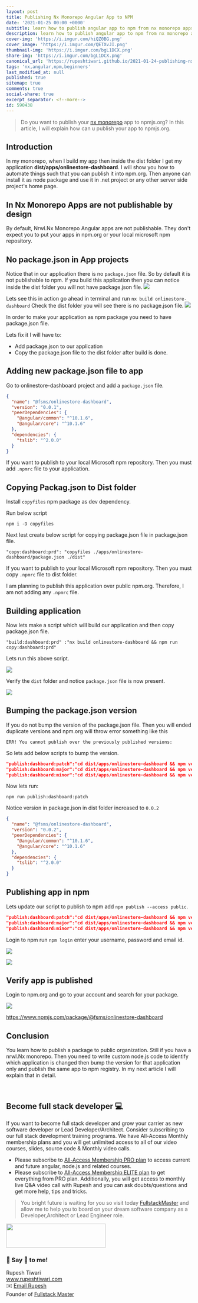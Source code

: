 ```yaml
---
layout: post
title: Publishing Nx Monorepo Angular App to NPM
date: '2021-01-25 00:00 +0000'
subtitle: learn how to publish angular app to npm from nx monorepo apps
description: learn how to publish angular app to npm from nx monorepo apps
cover-img: 'https://i.imgur.com/hiQZ0BG.png'
cover_image: 'https://i.imgur.com/QETXvJI.png'
thumbnail-img: 'https://i.imgur.com/bgL1DCX.png'
share-img: 'https://i.imgur.com/bgL1DCX.png'
canonical_url: 'https://rupeshtiwari.github.io/2021-01-24-publishing-nx-monorepo-angular-app-to-npm/'
tags: 'nx,angular,npm,beginners'
last_modified_at: null
published: true
sitemap: true
comments: true
social-share: true
excerpt_separator: <!--more-->
id: 590438
---
```


> Do you want to publish your [nx monorepo](https://nx.dev) app to npmjs.org? In this article, I will explain how can u publish your app to npmjs.org. 

## Introduction

In my monorepo, when I build my app then inside the dist folder I get my application **dist/apps/onlinestore-dashboard**. I will show you how to automate things such that you can publish it into npm.org. Then anyone can install it as node package and use it in .net project or any other server side project's home page. 


## In Nx Monorepo Apps are not publishable by design

By default, Nrwl.Nx Monorepo Angular apps are not publishable. They don't expect you to put your apps in npm.org or your local microsoft npm repository.


## No package.json in App projects

Notice that in our application there is no `package.json` file. So by default it is not publishable to npm. If you build this application then you can notice inside the dist folder you will not have package.json file. 
![](https://i.imgur.com/kCdTCxu.png)

Lets see this in action go ahead in terminal and run 
`nx build onlinestore-dashboard`
Check the dist folder you will see there is no package.json file. 
![](https://i.imgur.com/sgqkBVO.png)

In order to make your application as npm package you need to have package.json file. 

Lets fix it I will have to:
- Add package.json to our application
- Copy the package.json file to the dist folder after build is done. 



## Adding new package.json file to app
Go to onlinestore-dashboard project and add a `package.json` file.

```json
{
  "name": "@fsms/onlinestore-dashboard",
  "version": "0.0.1",
  "peerDependencies": {
    "@angular/common": "^10.1.6",
    "@angular/core": "^10.1.6"
  },
  "dependencies": {
    "tslib": "^2.0.0"
  }
}

```
If you want to publish to your local Microsoft npm repository. Then you must add `.npmrc` file to your application.

## Copying Packag.json to Dist folder

Install `copyfiles` npm package as dev dependency. 

Run below script 

`npm i -D copyfiles`


Next lest create below script for copying package.json file in package.json file. 

`"copy:dashboard:prd": "copyfiles ./apps/onlinestore-dashboard/package.json ./dist"`


If you want to publish to your local Microsoft npm repository. Then you must copy `.npmrc` file to dist folder.

I am planning to publish this application over public npm.org. Therefore, I am not adding any `.npmrc` file. 

## Building application
Now lets make a script which will build our application and then copy package.json file.

`"build:dashboard:prd" :"nx build onlinestore-dashboard && npm run copy:dashboard:prd"`

Lets run this above script. 

![](https://i.imgur.com/aALuog2.png)

Verify the `dist` folder and notice `package.json` file is now present. 

![](https://i.imgur.com/oL4w0cM.png)


## Bumping the package.json version

If you do not bump the version of the package.json file. Then you will ended duplicate versions and npm.org will throw error something like this 

```error
ERR! You cannot publish over the previously published versions:
```

So lets add below scripts to bump the version.

```json
"publish:dashboard:patch":"cd dist/apps/onlinestore-dashboard && npm version patch --force",
"publish:dashboard:major":"cd dist/apps/onlinestore-dashboard && npm version patch --force",
"publish:dashboard:minor":"cd dist/apps/onlinestore-dashboard && npm version patch --force"
````

Now lets run:

`npm run publish:dashboard:patch`

Notice version in package.json in dist folder increased to `0.0.2` 

```json
{
  "name": "@fsms/onlinestore-dashboard",
  "version": "0.0.2",
  "peerDependencies": {
    "@angular/common": "^10.1.6",
    "@angular/core": "^10.1.6"
  },
  "dependencies": {
    "tslib": "^2.0.0"
  }
}
```

## Publishing app in npm
Lets update our script to publish to npm add `npm publish --access public`. 

```json
"publish:dashboard:patch":"cd dist/apps/onlinestore-dashboard && npm version patch --force && npm publish --access public",
"publish:dashboard:major":"cd dist/apps/onlinestore-dashboard && npm version patch --force && npm publish --access public",
"publish:dashboard:minor":"cd dist/apps/onlinestore-dashboard && npm version patch --force && npm publish --access public"
```


Login to npm run `npm login` enter your username, password and email id. 

![](https://i.imgur.com/3SYfX88.png)

![](https://i.imgur.com/ZlSMJYx.png)


## Verify app is published 
Login to npm.org and go to your account and search for your package.

![](https://i.imgur.com/g5sT0vr.png)

https://www.npmjs.com/package/@fsms/onlinestore-dashboard


## Conclusion

You learn how to publish a package to public organization. Still if you have a nrwl.Nx monorepo. Then  you need to write custom node.js code to identify which application is changed then bump the version for that application only and publish the same app to npm registry. 
In my next article I will explain that in detail.

<br/>

## Become full stack developer 💻

If you want to become full stack developer and grow your carrier as new software developer or Lead Developer/Architect. Consider subscribing to our full stack development training programs. We have All-Access Monthly membership plans and you will get unlimited access to all of our video courses, slides, source code & Monthly video calls.

- Please subscribe to [All-Access Membership PRO plan](https://www.fullstackmaster.net/pro) to access current and future angular, node.js and related courses.
- Please subscribe to [All-Access Membership ELITE plan](https://www.fullstackmaster.net/elite) to get everything from PRO plan. Additionally, you will get access to monthly live Q&A video call with Rupesh and you can ask doubts/questions and get more help, tips and tricks.

> You bright future is waiting for you so visit today [FullstackMaster](www.fullstackmaster.net) and allow me to help you to board on your dream software company as a Developer,Architect or Lead Engineer role.
<a href="https://www.fullstackmaster.net">
    <img height="65" src="https://i.imgur.com/9OCLciM.png" width="270">
</a>
 

<br/> 

### 💖 Say 👋 to me! 

<div> 
Rupesh Tiwari </div><div>
<a href="https://www.rupeshtiwari.com"> www.rupeshtiwari.com</a> </div><div>
✉️ <a href="mailto:fullstackmaster1@gmail.com?subject=Hi"> Email Rupesh</a> </div><div>
Founder of <a href="https://www.fullstackmaster.net"> Fullstack Master</a></div><div>
</div>
